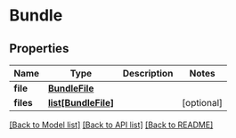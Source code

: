 # Bundle

## Properties
Name | Type | Description | Notes
------------ | ------------- | ------------- | -------------
**file** | [**BundleFile**](BundleFile.md) |  | 
**files** | [**list[BundleFile]**](BundleFile.md) |  | [optional] 

[[Back to Model list]](../README.md#documentation-for-models) [[Back to API list]](../README.md#documentation-for-api-endpoints) [[Back to README]](../README.md)

